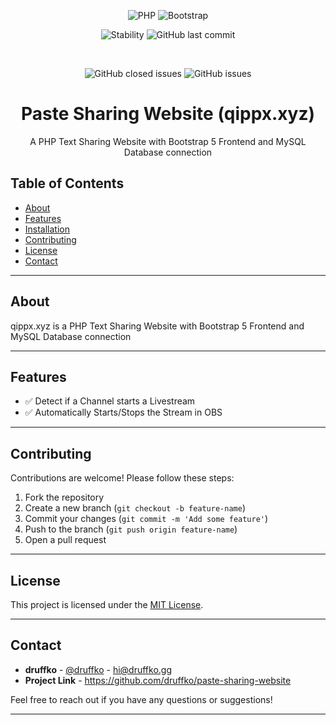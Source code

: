 <div align="center">

![PHP](https://img.shields.io/badge/PHP-7+-blue)
![Bootstrap](https://img.shields.io/badge/Bootstrap-5.3-purple)

![Stability](https://img.shields.io/badge/stability-production-darkgreen)
![GitHub last commit](https://img.shields.io/github/last-commit/druffko/paste-sharing-website)

  <br>

  ![GitHub closed issues](https://img.shields.io/github/issues-closed/druffko/paste-sharing-website)
  ![GitHub issues](https://img.shields.io/github/issues/druffko/paste-sharing-website)
  
  <h1>Paste Sharing Website (qippx.xyz)</h1>
  <p>
    A PHP Text Sharing Website with Bootstrap 5 Frontend and MySQL Database connection<br>
  </p>
</div>

## Table of Contents
- [About](#about)
- [Features](#features)
- [Installation](#installation)
- [Contributing](#contributing)
- [License](#license)
- [Contact](#contact)

---

## About

qippx.xyz is a PHP Text Sharing Website with Bootstrap 5 Frontend and MySQL Database connection

---

## Features

- ✅ Detect if a Channel starts a Livestream
- ✅ Automatically Starts/Stops the Stream in OBS

---

## Contributing

Contributions are welcome! Please follow these steps:

1. Fork the repository
2. Create a new branch (`git checkout -b feature-name`)
3. Commit your changes (`git commit -m 'Add some feature'`)
4. Push to the branch (`git push origin feature-name`)
5. Open a pull request

---

## License

This project is licensed under the [MIT License](LICENSE).

---

## Contact

- **druffko** - [@druffko](https://twitter.com/druffko) - hi@druffko.gg
- **Project Link** - https://github.com/druffko/paste-sharing-website

Feel free to reach out if you have any questions or suggestions!

---

